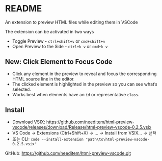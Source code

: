 # README

An extension to preview HTML files while editing them in VSCode

The extension can be activated in two ways

* Toggle Preview - `ctrl+shift+v` or `cmd+shift+v`
* Open Preview to the Side - `ctrl+k v` or `cmd+k v`

## New: Click Element to Focus Code

- Click any element in the preview to reveal and focus the corresponding HTML source line in the editor.
- The clicked element is highlighted in the preview so you can see what’s selected.
- Works best when elements have an `id` or representative `class`.

## Install

- Download VSIX: https://github.com/needitem/html-preview-vscode/releases/download/Release/html-preview-vscode-0.2.5.vsix
- VS Code → Extensions (Ctrl+Shift+X) → … → Install from VSIX… → 선택
- 또는 CLI: `code --install-extension "path\to\html-preview-vscode-0.2.5.vsix"`

GitHub: https://github.com/needitem/html-preview-vscode.git
